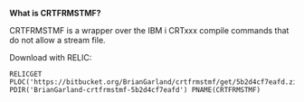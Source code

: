 **What is CRTFRMSTMF?** 

CRTFRMSTMF is a wrapper over the IBM i CRTxxx compile commands that do not allow a stream file.


Download with RELIC:


```
RELICGET PLOC('https://bitbucket.org/BrianGarland/crtfrmstmf/get/5b2d4cf7eafd.zip') PDIR('BrianGarland-crtfrmstmf-5b2d4cf7eafd') PNAME(CRTFRMSTMF)
```
